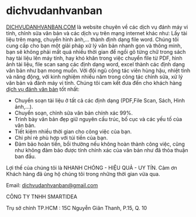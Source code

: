 # dichvudanhvanban
<a href="http://dichvudanhvanban.com">DICHVUDANHVANBAN.COM</a>  là website chuyên về các dịch vụ đánh máy vi tính, chỉnh sửa văn bản và các dịch vụ trên mạng internet khác như: Lấy tài liệu trên mạng, chuyển hình ảnh,... thành định dạng file word. 
Chúng tôi cung cấp cho bạn một giải pháp xữ lý văn bản nhanh gọn và thông minh, bạn sẽ không phải mất quá nhiều thời gian để ngồi gõ từng chữ trong sách hay tài liệu lên máy tính, hay khó khăn trong việc chuyển file từ PDF, hình ảnh tài liệu, file scan sang các định dạng word, excel thành các định dạng văn bản như bạn mong muốn.
Với đội ngũ cộng tác viên hùng hậu, nhiệt tình và năng động, với kinh nghiệm nhiều năm trong công tác chỉnh sửa, xử lý văn bản và đánh máy vi tính. Chúng tôi cam kết đưa đến cho khách hàng <a href="http://dichvudanhvanban.com/dich-vu-danh-van-ban-thue-gia-re-tai-Ha-Noi-TP-Ho-Chi-Minh-81/">dịch vụ đánh văn bản</a> tốt nhất:

-   Chuyển soạn tài liệu ở tất cả các định dạng (PDF,File Scan, Sách, Hình ảnh,…).
-   Chuyển soạn, chỉnh sửa văn bản chính xác 99%.
-   Trình bày văn bản đẹp giữ nguyên cấu trúc, bố cục và các yếu tố của văn bản.
-   Tiết kiệm nhiều thời gian cho công việc của bạn.
-   Chi phí  rẻ phù hợp với túi tiền của bạn.
-   Đảm bảo hoàn tiền, bồi thường nếu không hoàn thành công việc, cũng như không đảm bảo được tính chính xác của văn bản như đã thỏa thuận ban đầu.

Lợi thế của chúng tôi là NHANH CHÓNG - HIỆU QUẢ - UY TÍN. Cảm ơn Khách hàng đã ủng hộ chúng tôi trong những thời gian vừa qua.

Email: dichvudanhvanban@gmail.com

CÔNG TY TNHH SMARTIDEA

Trụ sở chính TP.HCM : 15C Nguyễn Giãn Thanh, P.15, Q. 10 

